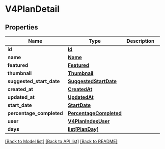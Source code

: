 # V4PlanDetail

## Properties
Name | Type | Description | Notes
------------ | ------------- | ------------- | -------------
**id** | [**Id**](Id.md) |  | [optional] 
**name** | [**Name**](Name.md) |  | [optional] 
**featured** | [**Featured**](Featured.md) |  | [optional] 
**thumbnail** | [**Thumbnail**](Thumbnail.md) |  | [optional] 
**suggested_start_date** | [**SuggestedStartDate**](SuggestedStartDate.md) |  | [optional] 
**created_at** | [**CreatedAt**](CreatedAt.md) |  | [optional] 
**updated_at** | [**UpdatedAt**](UpdatedAt.md) |  | [optional] 
**start_date** | [**StartDate**](StartDate.md) |  | [optional] 
**percentage_completed** | [**PercentageCompleted**](PercentageCompleted.md) |  | [optional] 
**user** | [**V4PlanIndexUser**](V4PlanIndexUser.md) |  | [optional] 
**days** | [**list[PlanDay]**](PlanDay.md) |  | [optional] 

[[Back to Model list]](../README.md#documentation-for-models) [[Back to API list]](../README.md#documentation-for-api-endpoints) [[Back to README]](../README.md)


